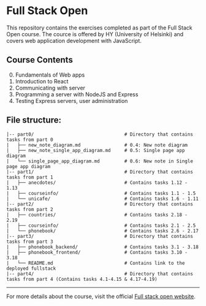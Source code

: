 # Full Stack Open

This repository contains the exercises completed as part of the Full Stack Open course. The cource is offered by HY (University of Helsinki) and covers web application development with JavaScript.

## Course Contents

0. Fundamentals of Web apps
1. Introduction to React
2. Communicating with server
3. Programming a server with NodeJS and Express
4. Testing Express servers, user administration

## File structure:

```
|-- part0/                                 # Directory that contains tasks from part 0
|   ├── new_note_diagram.md                # 0.4: New note diagram
|   ├── new_note_single_app_diagram.md     # 0.5: Single page app diagram
|   └── single_page_app_diagram.md         # 0.6: New note in Single page app diagram
|-- part1/                                 # Directory that contains tasks from part 1
|   ├── anecdotes/                         # Contains tasks 1.12 - 1.13
|   ├── courseinfo/                        # Contains tasks 1.1 - 1.5
|   └── unicafe/                           # Contains tasks 1.6 - 1.11
|-- part2/                                 # Directory that contains tasks from part 2
|   ├── countries/                         # Contains tasks 2.18 - 2.19
|   ├── courseinfo/                        # Contains tasks 2.1 - 2.5
|   └── phonebook/                         # Contains tasks 2.6 - 2.17
|-- part3/                                 # Directory that contains tasks from part 3
|   ├── phonebook_backend/                 # Contains tasks 3.1 - 3.18
|   ├── phonebook_frontend/                # Contains tasks 3.10 - 3.18
|   └── README.md                          # Contains link to the deployed fullstack
|-- part4/                                 # Directory that contains tasks from part 4 (Contains tasks 4.1-4.15 & 4.17-4.19)
```

---

For more details about the course, visit the official [Full stack open website](https://fullstackopen.com/en/).
